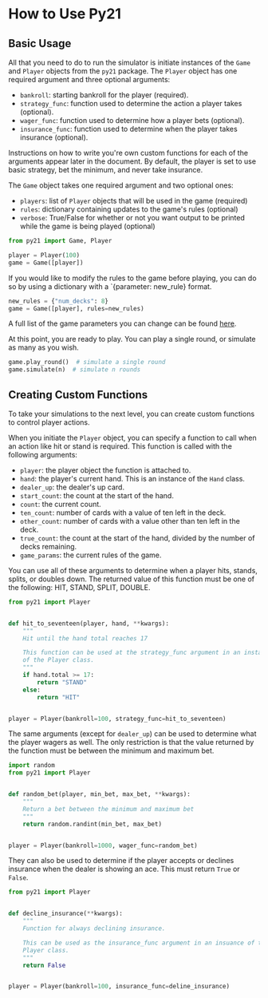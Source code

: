 # How to Use Py21

## Basic Usage

All that you need to do to run the simulator is initiate instances of the `Game`
and `Player` objects from the `py21` package. The `Player` object has one
required argument and three optional arguments:

* `bankroll`: starting bankroll for the player (required).
* `strategy_func`: function used to determine the action a player takes (optional).
* `wager_func`: function used to determine how a player bets (optional).
* `insurance_func`: function used to determine when the player takes insurance (optional).

Instructions on how to write you're own custom functions for each of the
arguments appear later in the document. By default, the player is set to use
basic strategy, bet the minimum, and never take insurance.

The `Game` object takes one required argument and two optional ones:

* `players`: list of `Player` objects that will be used in the game (required)
* `rules`: dictionary containing updates to the game's rules (optional)
* `verbose`: True/False for whether or not you want output to be printed while
  the game is being played (optional)

```python
from py21 import Game, Player

player = Player(100)
game = Game([player])
```

If you would like to modify the rules to the game before playing, you can do so
by using a dictionary with a `{parameter: new_rule} format.

```python
new_rules = {"num_decks": 8}
game = Game([player], rules=new_rules)
```

A full list of the game parameters you can change can be found [here](https://github.com/andersonfrailey/blackjack/blob/master/docs/default_rules.md).

At this point, you are ready to play. You can play a single round, or simulate
as many as you wish.

```python
game.play_round()  # simulate a single round
game.simulate(n)  # simulate n rounds
```

## Creating Custom Functions

To take your simulations to the next level, you can create custom functions to
control player actions.

When you initiate the `Player` object, you can specify a function to call when
an action like hit or stand is required. This function is called with the
following arguments:

* `player`: the player object the function is attached to.
* `hand`: the player's current hand. This is an instance of the `Hand` class.
* `dealer_up`: the dealer's up card.
* `start_count`: the count at the start of the hand.
* `count`: the current count.
* `ten_count`: number of cards with a value of ten left in the deck.
* `other_count`: number of cards with a value other than ten left in the deck.
* `true_count`: the count at the start of the hand, divided by the number of decks remaining.
* `game_params`: the current rules of the game.

You can use all of these arguments to determine when a player hits, stands,
splits, or doubles down. The returned value of this function must be one of the
following: HIT, STAND, SPLIT, DOUBLE.

```python
from py21 import Player


def hit_to_seventeen(player, hand, **kwargs):
    """
    Hit until the hand total reaches 17

    This function can be used at the strategy_func argument in an instance of
    of the Player class.
    """
    if hand.total >= 17:
        return "STAND"
    else:
        return "HIT"


player = Player(bankroll=100, strategy_func=hit_to_seventeen)
```

The same arguments (except for `dealer_up`) can be used to determine what the
player wagers as well. The only restriction is that the value returned by the
function must be between the minimum and maximum bet.

```python
import random
from py21 import Player


def random_bet(player, min_bet, max_bet, **kwargs):
    """
    Return a bet between the minimum and maximum bet
    """
    return random.randint(min_bet, max_bet)


player = Player(bankroll=1000, wager_func=random_bet)
```

They can also be used to determine if the player accepts or declines insurance
when the dealer is showing an ace. This must return `True` or `False`.


```python
from py21 import Player


def decline_insurance(**kwargs):
    """
    Function for always declining insurance.

    This can be used as the insurance_func argument in an insuance of the
    Player class.
    """
    return False


player = Player(bankroll=100, insurance_func=deline_insurance)
```